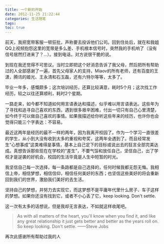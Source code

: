 ```yaml
---
title: 一个新的开始
date: 2012-11-25 21:22:44
categories: 生活随笔
tags:
toc: true
---
```


前天，我把宽带客服一顿狂批，声称要去投诉他们公司。回到住处后，就在和我姐QQ上视频抱怨这里的宽带是多么差、手机根本信号时，突然我的手机响了（没有信号居然打进来了？…）。接到电话，对方说很干脆的说。
 
到现在我还觉得不可思议。当时立即把这个好消息告诉了我父母，然后把所有帮助过的人全部感谢了一遍，首先父母家人的支持，Miaov的所有老师，还有百度的王潇，腾讯的姬光、王永清和石玉磊，还有六特尔等等，太多了。
 
毕业一年多，感慨颇多；这次培训经历，还算比较满意，耗时5个月；这次找工作经历，较之以往还算顺利，耗时2个星期。 

一路走来，如今都不知道如何用言语表达和描述，似乎难以用言语表达。这些年为了寻找和追寻自己喜欢的东西，遇到很多艰辛困难，付出一切只有自己心里清楚，如今终于可以做自己喜欢的事情。如果我描述给你听这些年来的经历，也许你也会觉得只能三个字表达：不容易。
 
最近这两年是经历的最不一样的两年，因为我离开校园了。作为一个学习一直很差的学生，从小到大没有收到太多的重视和夸奖，这两年全遇到了。而且经常发生“心想事成”这类难得是事情，基本上自己定下的目标或说出去的狂言全部完美达成。真想告诉那些现在在学校的“差生”，不要气馁和放任自己，坚信自己，出了学校才是逆袭的好机会，校园的生活毕竟是人生中短暂的时光。
 
我坚信自己每一次选择，每一条路都是自己选择的，任何时候我都无怨无悔。我相信上帝，相信梦想，相信信仰，相信任何美好的东西；也坚信这些美好的将会重新回到我们的世界，激励我们美好的去生活。
 
坚持自己的梦想，并努力去实现它，而这梦想不是平庸年代里什么房子、车子这样的梦想。如果你还没有找到它，或者不小心丢了它，keep looking. Don't settle.
 
这一次有太多的话想说，但是我却无言表达，不如就这样收尾吧。 
 
> As with all matters of the heart, you'll know when you find it, and like any great relationship it just gets better and better as the years roll on. So keep looking. Don't settle.
——Steve Jobs
 

再次此感谢所有帮助过我的人